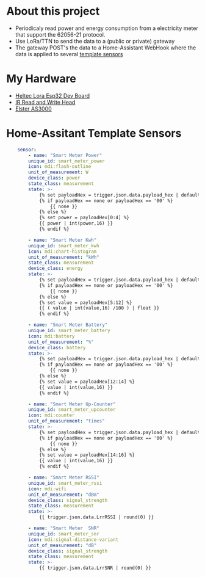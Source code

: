 # About this project
- Periodicaly read power and energy consumption from a electricity meter that support the 62056-21 protocol. 
- Use LoRa/TTN to send the data to a (public or private) gateway 
- The gateway POST's the data to a Home-Assistant WebHook where the data is applied to several [template sensors](https://www.home-assistant.io/integrations/template/)


# My Hardware
- [Heltec Lora Esp32 Dev Board](https://www.bastelgarage.ch/heltec-automation/wifi-lora-32-v2-sx1276-868mhz-mit-oled)
- [IR Read and Write Head](https://www.ebay.de/itm/313460034498)
- [Elster AS3000](https://wiki.volkszaehler.org/hardware/channels/meters/power/edl-ehz/elster_as3000)


# Home-Assitant Template Sensors

```yaml
    sensor:
        - name: "Smart Meter Power"
        unique_id: smart_meter_power
        icon: mdi:flash-outline
        unit_of_measurement: W
        device_class: power
        state_class: measurement
        state: >-
            {% set payloadHex = trigger.json.data.payload_hex | default(none) %}
            {% if payloadHex == none or payloadHex == '00' %}
                {{ none }}
            {% else %}
            {% set power = payloadHex[0:4] %}
            {{ power | int(power,16) }}
            {% endif %}

        - name: "Smart Meter Kwh"
        unique_id: smart_meter_kwh
        icon: mdi:chart-histogram
        unit_of_measurement: "kWh"
        state_class: measurement
        device_class: energy
        state: >-
            {% set payloadHex = trigger.json.data.payload_hex | default(none) %}
            {% if payloadHex == none or payloadHex == '00' %}
                {{ none }}
            {% else %}
            {% set value = payloadHex[5:12] %}
            {{ ( value | int(value,16) /100 ) | float }}
            {% endif %}

        - name: "Smart Meter Battery"
        unique_id: smart_meter_battery
        icon: mdi:battery
        unit_of_measurement: "%"
        device_class: battery
        state: >-
            {% set payloadHex = trigger.json.data.payload_hex | default(none) %}
            {% if payloadHex == none or payloadHex == '00' %}
                {{ none }}
            {% else %}
            {% set value = payloadHex[12:14] %}
            {{ value | int(value,16) }}
            {% endif %}

        - name: "Smart Meter Up-Counter"
        unique_id: smart_meter_upcounter
        icon: mdi:counter
        unit_of_measurement: "times"
        state: >-
            {% set payloadHex = trigger.json.data.payload_hex | default(none) %}
            {% if payloadHex == none or payloadHex == '00' %}
                {{ none }}
            {% else %}
            {% set value = payloadHex[14:16] %}
            {{ value | int(value,16) }}
            {% endif %}

        - name: "Smart Meter RSSI"
        unique_id: smart_meter_rssi
        icon: mdi:wifi
        unit_of_measurement: "dBm"
        device_class: signal_strength
        state_class: measurement
        state: >-
            {{ trigger.json.data.LrrRSSI | round(0) }}

        - name: "Smart Meter  SNR"
        unique_id: smart_meter_snr
        icon: mdi:signal-distance-variant
        unit_of_measurement: "dB"
        device_class: signal_strength
        state_class: measurement
        state: >-
            {{ trigger.json.data.LrrSNR | round(0) }}
```
